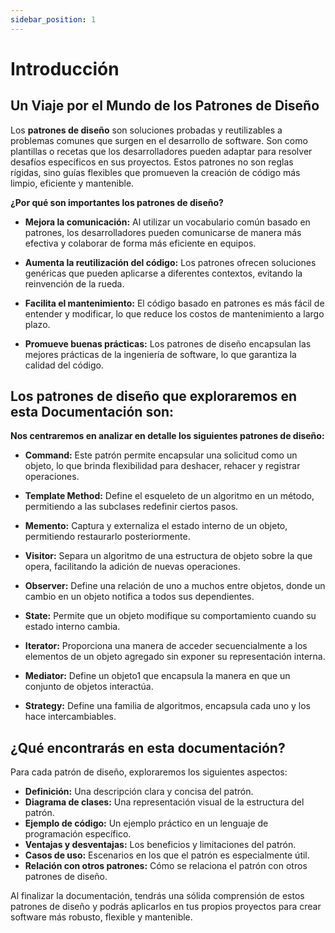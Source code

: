 ```yaml
---
sidebar_position: 1
---
```

# Introducción
## Un Viaje por el Mundo de los Patrones de Diseño
Los **patrones de diseño** son soluciones probadas y reutilizables a problemas comunes que surgen en el desarrollo de software. Son como plantillas o recetas que los desarrolladores pueden adaptar para resolver desafíos específicos en sus proyectos. Estos patrones no son reglas rígidas, sino guías flexibles que promueven la creación de código más limpio, eficiente y mantenible.

**¿Por qué son importantes los patrones de diseño?**

* **Mejora la comunicación:** Al utilizar un vocabulario común basado en patrones, los desarrolladores pueden comunicarse de manera más efectiva y colaborar de forma más eficiente en equipos.

* **Aumenta la reutilización del código:** Los patrones ofrecen soluciones genéricas que pueden aplicarse a diferentes contextos, evitando la reinvención de la rueda.
* **Facilita el mantenimiento:** El código basado en patrones es más fácil de entender y modificar, lo que reduce los costos de mantenimiento a largo plazo.
* **Promueve buenas prácticas:** Los patrones de diseño encapsulan las mejores prácticas de la ingeniería de software, lo que garantiza la calidad del código.

## Los patrones de diseño que exploraremos en esta Documentación son:

**Nos centraremos en analizar en detalle los siguientes patrones de diseño:**

* **Command:** Este patrón permite encapsular una solicitud como un objeto, lo que brinda flexibilidad para deshacer, rehacer y registrar operaciones.
* **Template Method:** Define el esqueleto de un algoritmo en un método, permitiendo a las subclases redefinir ciertos pasos.
* **Memento:** Captura y externaliza el estado interno de un objeto, permitiendo restaurarlo posteriormente.
* **Visitor:** Separa un algoritmo de una estructura de objeto sobre la que opera, facilitando la adición de nuevas operaciones.
* **Observer:** Define una relación de uno a muchos entre objetos, donde un cambio en un objeto notifica a todos sus dependientes.
* **State:** Permite que un objeto modifique su comportamiento cuando su estado interno cambia.
* **Iterator:** Proporciona una manera de acceder secuencialmente a los elementos de un objeto agregado sin exponer su representación interna.
* **Mediator:** Define un objeto1 que encapsula la manera en que un conjunto de objetos interactúa.   

* **Strategy:** Define una familia de algoritmos, encapsula cada uno y los hace intercambiables.

## ¿Qué encontrarás en esta documentación?

Para cada patrón de diseño, exploraremos los siguientes aspectos:

* **Definición:** Una descripción clara y concisa del patrón.
* **Diagrama de clases:** Una representación visual de la estructura del patrón.
* **Ejemplo de código:** Un ejemplo práctico en un lenguaje de programación específico.
* **Ventajas y desventajas:** Los beneficios y limitaciones del patrón.
* **Casos de uso:** Escenarios en los que el patrón es especialmente útil.
* **Relación con otros patrones:** Cómo se relaciona el patrón con otros patrones de diseño.

Al finalizar la documentación, tendrás una sólida comprensión de estos patrones de diseño y podrás aplicarlos en tus propios proyectos para crear software más robusto, flexible y mantenible.
